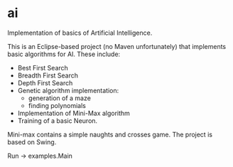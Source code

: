 # ai

Implementation of basics of Artificial Intelligence.

This is an Eclipse-based project (no Maven unfortunately) that implements basic
algorithms for AI. These include:
 - Best First Search
 - Breadth First Search
 - Depth First Search
 - Genetic algorithm implementation:
   - generation of a maze 
   - finding polynomials
 - Implementation of Mini-Max algorithm
 - Training of a basic Neuron.
 
Mini-max contains a simple naughts and crosses game.
The project is based on Swing.

 
Run -> examples.Main

